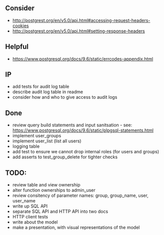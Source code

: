 
## Consider
- http://postgrest.org/en/v5.0/api.html#accessing-request-headers-cookies
- http://postgrest.org/en/v5.0/api.html#setting-response-headers


## Helpful
- https://www.postgresql.org/docs/9.6/static/errcodes-appendix.html


## IP
- add tests for audit log table
- describe audit log table in readme
- consider how and who to give access to audit logs

## Done
- review query build statements and input sanitsation - see: https://www.postgresql.org/docs/9.6/static/plpgsql-statements.html
- implement user_groups
- implement user_list (list all users)
- logging table
- add test to ensure we cannot drop internal roles (for users and groups)
- add asserts to test_group_delete for tighter checks

## TODO:
- review table and view ownership
- alter function ownerships to admin_user
- review consitency of parameter names: group, group_name, user, user_name
- write up SQL API
- separate SQL API and HTTP API into two docs
- HTTP client tests
- write about the model
- make a presentation, with visual representations of the model
